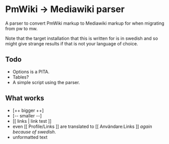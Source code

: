 # PmWiki -> Mediawiki parser

A parser to convert PmWiki markup to Mediawiki markup for when migrating from pw to mw.

Note that the target installation that this is written for is in swedish and so might give strange results if that is not your language of choice.

## Todo

* Options is a PITA.
* Tables?
* A simple script using the parser.

## What works

* [++ bigger ++]
* [-- smaller --]
* [[ links | link test ]]
* even [[ Profile/Links ]] are translated to [[ Användare:Links ]] *again because of swedish*.
* unformatted text
